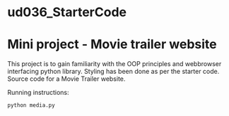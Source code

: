 # ud036_StarterCode
# Mini project - Movie trailer website

This project is to gain familiarity with the OOP principles and webbrowser interfacing python library. 
Styling has been done as per the starter code. 
Source code for a Movie Trailer website.

Running instructions:
```
python media.py
```
